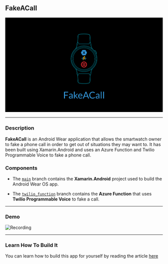 ## FakeACall

![Banner](docs/FakeACall.png)

---

### Description

**FakeACall** is an Android Wear application that allows the smartwatch owner to fake a phone call in order to get out of situations they may want to. It has been built using Xamarin.Android and uses an Azure Function and Twilio Programmable Voice to fake a phone call.

###  Components

* The [```main```](https://github.com/adityaoberai/FakeACall/tree/main) branch contains the **Xamarin.Android** project used to build the Android Wear OS app.  

* The [```twilio_function```](https://github.com/adityaoberai/FakeACall/tree/twilio_function) branch contains the **Azure Function** that uses **Twilio Programmable Voice** to fake a call.  

---

### Demo

![Recording](docs/Recording.gif)

---

### Learn How To Build It

You can learn how to build this app for yourself by reading the article [here](https://dev.to/adityaoberai/fake-a-phone-call-from-wear-os-smartwatches-using-xamarin-azure-functions-and-twilio-2j56)
